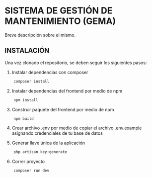 # SISTEMA DE GESTIÓN DE MANTENIMIENTO (GEMA)

Breve descripción sobre el mismo.

## INSTALACIÓN

Una vez clonado el repositorio, se deben seguir los siguientes pasos:

1. Instalar dependencias con composer

```bash
    composer install
```

2. Instalar dependencias del frontend por medio de npm

```bash
    npm install
```

3. Construir paquete del frontend por medio de npm

```bash
    npm build
```

4. Crear archivo .env por medio de copiar el archivo .env.example asignando credenciales de tu base de datos

5. Generar llave única de la aplicación

```bash
    php artisan key:generate
```

6. Correr proyecto

```bash
    composer run dev
```
